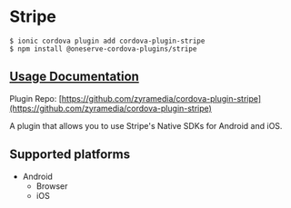 # Stripe

```text
$ ionic cordova plugin add cordova-plugin-stripe
$ npm install @oneserve-cordova-plugins/stripe
```

## [Usage Documentation](https://oneserve.gitbook.io/oneserve-cordova-plugins/plugins/stripe/)

Plugin Repo: [https://github.com/zyramedia/cordova-plugin-stripe](https://github.com/zyramedia/cordova-plugin-stripe)

A plugin that allows you to use Stripe's Native SDKs for Android and iOS.

## Supported platforms

* Android
  * Browser
  * iOS

